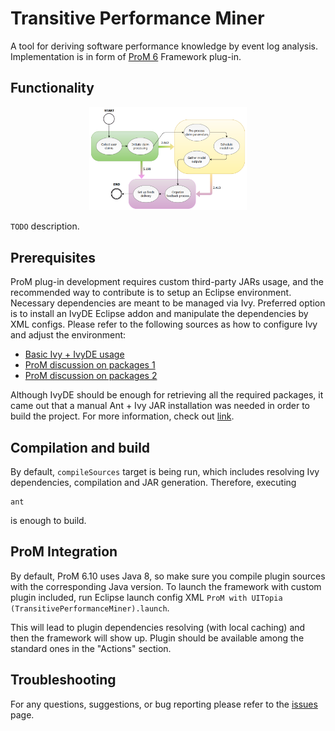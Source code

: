 # Transitive Performance Miner

A tool for deriving software performance knowledge by event log analysis.
Implementation is in form of
[ProM 6](https://www.promtools.org/doku.php?id=gettingstarted:start) Framework
plug-in.

## Functionality

<p align="center">
  <img src="doc/showcase-diagram.png" alt="<icon here>" width="50%"/>
</p>

`TODO` description.

## Prerequisites

ProM plug-in development requires custom third-party JARs usage, and the recommended way
to contribute is to setup an Eclipse environment. Necessary dependencies are meant to be
managed via Ivy. Preferred option is to install an IvyDE Eclipse addon and manipulate the
dependencies by XML configs. Please refer to the following sources as how to configure Ivy
and adjust the environment:

- [Basic Ivy + IvyDE usage](http://runningexample.blogspot.com/2014/02/Using-Ivy-for-dependency-management.html)
- [ProM discussion on packages 1](https://www.win.tue.nl/promforum/discussion/1128/compile-a-package)
- [ProM discussion on packages 2](https://www.win.tue.nl/promforum/discussion/1257/which-jar-should-i-import-manually)

Although IvyDE should be enough for retrieving all the required packages, it came out
that a manual Ant + Ivy JAR installation was needed in order to build the project. For more
information, check out [link](https://stackoverflow.com/questions/12677816/ant-target-failing-antlib-or-ivy-issue).

## Compilation and build

By default, `compileSources` target is being run, which includes resolving Ivy dependencies,
compilation and JAR generation. Therefore, executing

```
ant
```

is enough to build.

## ProM Integration

By default, ProM 6.10 uses Java 8, so make sure you compile plugin sources with
the corresponding Java version. To launch the framework with custom plugin
included, run Eclipse launch config XML
`ProM with UITopia (TransitivePerformanceMiner).launch`.

This will lead to plugin dependencies resolving (with local caching) and then
the framework will show up. Plugin should be available among the standard ones
in the "Actions" section.

## Troubleshooting

For any questions, suggestions, or bug reporting please refer to the
[issues](https://github.com/kostmetallist/transitive-performance-miner/issues) page.
